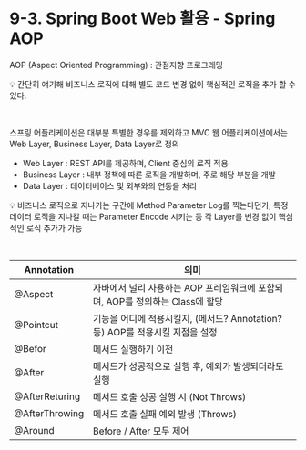 # 9-3. Spring Boot Web 활용 - Spring AOP

AOP (Aspect Oriented Programming) : 관점지향 프로그래밍

:bulb: 간단히 얘기해 비즈니스 로직에 대해 별도 코드 변경 없이 핵심적인 로직을 추가 할 수 있다.

<br/>

스프링 어플리케이션은 대부분 특별한 경우를 제외하고 MVC 웹 어플리케이션에서는 Web Layer, Business Layer, Data Layer로 정의

- Web Layer : REST API를 제공하며, Client 중심의 로직 적용
- Business Layer : 내부 정책에 따른 로직을 개발하며, 주로 해당 부분을 개발
- Data Layer : 데이터베이스 및 외부와의 연동을 처리

:bulb: 비즈니스 로직으로 지나가는 구간에 Method Parameter Log를 찍는다던가, 특정 데이터 로직을 지나갈 때는 Parameter Encode 시키는 등 각 Layer를 변경 없이 핵심적인 로직 추가가 가능

<br/>

| Annotation     | 의미                                                         |
| -------------- | ------------------------------------------------------------ |
| @Aspect        | 자바에서 널리 사용하는 AOP 프레임워크에 포함되며, AOP를 정의하는 Class에 할당 |
| @Pointcut      | 기능을 어디에 적용시킬지, (메서드? Annotation? 등) AOP를 적용시킬 지점을 설정 |
| @Befor         | 메서드 실행하기 이전                                         |
| @After         | 메서드가 성공적으로 실행 후, 예외가 발생되더라도 실행        |
| @AfterReturing | 메서드 호출 성공 실행 시 (Not Throws)                        |
| @AfterThrowing | 메서드 호출 실패 예외 발생 (Throws)                          |
| @Around        | Before / After 모두 제어                                     |

